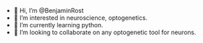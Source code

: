 - 👋 Hi, I’m @BenjaminRost
- 👀 I’m interested in neuroscience, optogenetics.
- 🌱 I’m currently learning python.
- 💞️ I’m looking to collaborate on any optogenetic tool for neurons.


<!---
BenjaminRost/BenjaminRost is a ✨ special ✨ repository because its `README.md` (this file) appears on your GitHub profile.
You can click the Preview link to take a look at your changes.
--->
